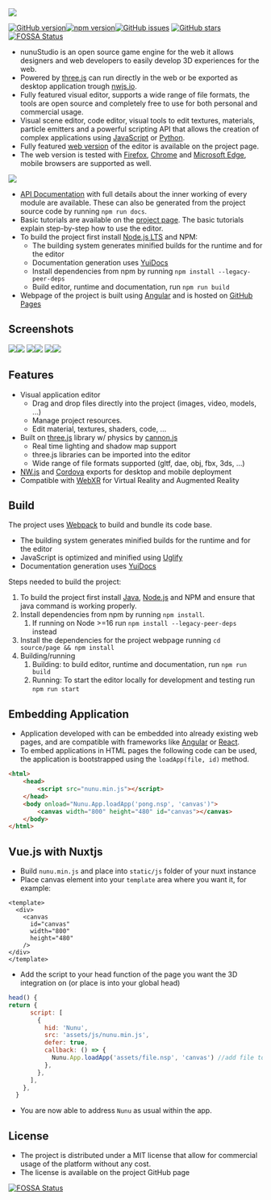 <img src="https://raw.githubusercontent.com/tentone/nunuStudio/master/source/page/src/assets/github/logo.png">

[![GitHub version](https://badge.fury.io/gh/tentone%2FnunuStudio.svg)](https://badge.fury.io/gh/tentone%2FnunuStudio)[![npm version](https://badge.fury.io/js/nunu-studio.svg)](https://badge.fury.io/js/nunu-studio)[![GitHub issues](https://img.shields.io/github/issues/tentone/nunuStudio.svg)](https://github.com/tentone/nunuStudio/issues) [![GitHub stars](https://img.shields.io/github/stars/tentone/nunuStudio.svg)](https://github.com/tentone/nunuStudio/stargazers)
[![FOSSA Status](https://app.fossa.com/api/projects/git%2Bgithub.com%2Ftentone%2FnunuStudio.svg?type=shield)](https://app.fossa.com/projects/git%2Bgithub.com%2Ftentone%2FnunuStudio?ref=badge_shield)


- nunuStudio is an open source  game engine for the web it allows designers and web developers to easily develop 3D experiences for the web.
- Powered by [three.js](https://github.com/mrdoob/three.js) can run directly in the web or be exported as desktop application trough [nwjs.io](https://nwjs.io).
- Fully featured visual editor, supports a wide range of file formats, the tools are open source and completely free to use for both personal and commercial usage.
- Visual scene editor, code editor, visual tools to edit textures, materials, particle emitters and a powerful scripting API that allows the creation of complex applications using [JavaScript](https://www.javascript.com/) or [Python](https://www.python.org/).
- Fully featured [web version](https://www.nunustudio.org/build/editor/index.html) of the editor is available on the project page.
- The web version is tested with [Firefox](https://www.mozilla.org/en-US/firefox/new/), [Chrome](https://www.google.com/chrome/) and [Microsoft Edge](https://www.microsoft.com/en-us/edge), mobile browsers are supported as well.

<img src="https://raw.githubusercontent.com/tentone/nunuStudio/master/source/page/src/assets/github/web.png">

- [API Documentation](https://nunustudio.org/docs) with full details about the inner working of every module are available. These can also be generated from the project source code by running `npm run docs`.
- Basic tutorials are available on the [project page](https://www.nunustudio.org/learn). The basic tutorials explain step-by-step how to use the editor.
- To build the project first install [Node.js LTS](https://nodejs.org/en/) and NPM:
  - The building system generates minified builds for the runtime and for the editor
  - Documentation generation uses [YuiDocs](https://yui.github.io/yuidoc/)
  - Install dependencies from npm by running `npm install --legacy-peer-deps`
  - Build  editor, runtime and documentation, run `npm run build`
- Webpage of the project is built using [Angular](https://angular.io/) and is hosted on [GitHub Pages](https://pages.github.com/)



## Screenshots

<img src="https://raw.githubusercontent.com/tentone/nunuStudio/master/source/page/src/assets/github/2.png"><img src="https://raw.githubusercontent.com/tentone/nunuStudio/master/source/page/src/assets/github/3.png">
<img src="https://raw.githubusercontent.com/tentone/nunuStudio/master/source/page/src/assets/github/4.png"><img src="https://raw.githubusercontent.com/tentone/nunuStudio/master/source/page/src/assets/github/1.png">
<img src="https://raw.githubusercontent.com/tentone/nunuStudio/master/source/page/src/assets/github/5.png"><img src="https://raw.githubusercontent.com/tentone/nunuStudio/master/source/page/src/assets/github/6.png">



## Features

- Visual application editor
  - Drag and drop files directly into the project (images, video, models, ...)
  - Manage project resources.
  - Edit material, textures, shaders, code, ...
- Built on [three.js](https://threejs.org/) library w/ physics by [cannon.js](https://schteppe.github.io/cannon.js/)
  - Real time lighting and shadow map support
  - three.js libraries can be imported into the editor
  - Wide range of file formats supported (gltf, dae, obj, fbx, 3ds, ...)
- [NW.js](https://nwjs.io/) and [Cordova](https://cordova.apache.org/) exports for desktop and mobile deployment
- Compatible with [WebXR](https://www.w3.org/TR/webxr/) for Virtual Reality and Augmented Reality

## Build
The project uses [Webpack](https://webpack.js.org/) to build and bundle its code base.
  - The building system generates minified builds for the runtime and for the editor
  - JavaScript is optimized and minified using [Uglify](https://www.npmjs.com/package/uglify-js)
  - Documentation generation uses [YuiDocs](https://yui.github.io/yuidoc/)

Steps needed to build the project:
1. To build the project first install [Java](https://www.oracle.com/java/technologies/javase-jdk8-downloads.html), [Node.js](https://nodejs.org/en/) and NPM and ensure that java command is working properly.
2. Install dependencies from npm by running `npm install`.
    1. If running on Node >=16 run `npm install --legacy-peer-deps` instead
3. Install the dependencies for the project webpage running `cd source/page && npm install`
4. Building/running
    1. Building: to build editor, runtime and documentation, run `npm run build`
    2. Running: To start the editor locally for development and testing run `npm run start`

## Embedding Application

- Application developed with can be embedded into already existing web pages, and are compatible with frameworks like [Angular](https://angular.io/) or [React](https://reactjs.org/).
- To embed applications in HTML pages the following code can be used, the application is bootstrapped using the `loadApp(file, id)` method.

```html
<html>
    <head>
        <script src="nunu.min.js"></script>
    </head>
    <body onload="Nunu.App.loadApp('pong.nsp', 'canvas')">
        <canvas width="800" height="480" id="canvas"></canvas>
    </body>
</html>
```

## Vue.js with Nuxtjs

 - Build `nunu.min.js` and place into `static/js` folder of your nuxt instance
 - Place canvas element into your `template` area where you want it, for example:
```vue
<template>
  <div>
    <canvas
      id="canvas"
      width="800"
      height="480"
    />
</div>
</template>
```
 - Add the script to your head function of the page you want the 3D integration on (or place is into your global head)
```js
head() {
return {
      script: [
        {
          hid: 'Nunu',
          src: 'assets/js/nunu.min.js',
          defer: true,
          callback: () => {
            Nunu.App.loadApp('assets/file.nsp', 'canvas') //add file to load in here
          },
        },
      ],
    },
  }
```

 - You are now able to address `Nunu` as usual within the app.


## License

- The project is distributed under a MIT license that allow for commercial usage of the platform without any cost.
- The license is available on the project GitHub page

[![FOSSA Status](https://app.fossa.com/api/projects/git%2Bgithub.com%2Ftentone%2FnunuStudio.svg?type=large)](https://app.fossa.com/projects/git%2Bgithub.com%2Ftentone%2FnunuStudio?ref=badge_large)
